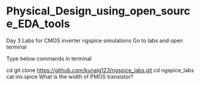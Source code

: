 # Physical_Design_using_open_source_EDA_tools



Day 3
 Labs for CMOS inverter ngspice simulations
 Go to labs and open terminal

Type below commands in terminal

cd
git clone https://github.com/kunalg123/ngspice_labs.git
cd ngspice_labs
cat inv.spice
What is the width of PMOS transistor?
